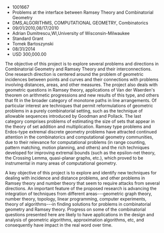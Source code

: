 
* 1001667
* Problems at the interface between Ramsey Theory and Combinatorial Geometry
* DMS,ALGORITHMS, COMPUTATIONAL GEOMETRY, Combinatorics
* 09/01/2010,08/17/2010
* Adrian Dumitrescu,WI,University of Wisconsin-Milwaukee
* Standard Grant
* Tomek Bartoszynski
* 08/31/2014
* USD 300,000.00

The objective of this project is to explore several problems and directions in
Combinatorial Geometry and Ramsey Theory and their interconnections. One
research direction is centered around the problem of geometric incidences
between points and curves and their connections with problems involving
distances, areas, and other measures. The project also deals with geometric
questions in Ramsey theory, applications of Van der Waerden's theorem on
arithmetic progressions and new results of this type, and others that fit in the
broader category of monotone paths in line arrangements. Of particular interest
are techniques that permit reformulations of geometric problems in a purely
combinatorial setting, such as the technique of allowable sequences introduced
by Goodman and Pollack. The last category comprises problems of estimating the
size of sets that appear in the theory of set addition and multiplication.
Ramsey type problems and Erdos-type extremal discrete geometry problems have
attracted continued attention in the combinatorics and computational geometry
communities, due to their relevance for computational problems (in range
counting, pattern matching, motion planning, and others) and the rich techniques
developed for improving extremal bounds (such as the epsilon-net theory, the
Crossing Lemma, quasi-planar graphs, etc.), which proved to be instrumental in
many areas of computational geometry.

A key objective of this project is to explore and identify new techniques for
dealing with incidence and distance problems, and other problems in Ramsey
theory and number theory that seem to require attacks from several directions.
An important feature of the proposed research is advancing the integration of
techniques from different areas---geometric graph theory, number theory,
topology, linear programming, computer experiments, theory of algorithms---in
finding solutions for problems in combinatorial geometry and Ramsey theory.
Progress on some of the combinatorial questions presented here are likely to
have applications in the design and analysis of geometric algorithms,
approximation algorithms, etc, and consequently have impact in the real word
over time.
